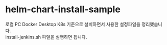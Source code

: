 # helm-chart-install-sample
로컬 PC Docker Desktop K8s 기준으로 설치하면서 사용한 설정파일을 정리했습니다.  
install-jenkins.sh 파일을 실행하면 됩니다.  
